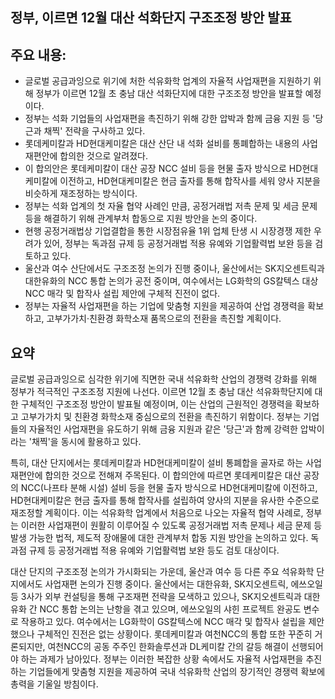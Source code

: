 ## 정부, 이르면 12월 대산 석화단지 구조조정 방안 발표

## 주요 내용:
*   글로벌 공급과잉으로 위기에 처한 석유화학 업계의 자율적 사업재편을 지원하기 위해 정부가 이르면 12월 초 충남 대산 석화단지에 대한 구조조정 방안을 발표할 예정이다.
*   정부는 석화 기업들의 사업재편을 촉진하기 위해 강한 압박과 함께 금융 지원 등 '당근과 채찍' 전략을 구사하고 있다.
*   롯데케미칼과 HD현대케미칼은 대산 산단 내 석화 설비를 통폐합하는 내용의 사업재편안에 합의한 것으로 알려졌다.
*   이 합의안은 롯데케미칼이 대산 공장 NCC 설비 등을 현물 출자 방식으로 HD현대케미칼에 이전하고, HD현대케미칼은 현금 출자를 통해 합작사를 세워 양사 지분을 비슷하게 재조정하는 방식이다.
*   정부는 석화 업계의 첫 자율 협약 사례인 만큼, 공정거래법 저촉 문제 및 세금 문제 등을 해결하기 위해 관계부처 합동으로 지원 방안을 논의 중이다.
*   현행 공정거래법상 기업결합을 통한 시장점유율 1위 업체 탄생 시 시장경쟁 제한 우려가 있어, 정부는 독과점 규제 등 공정거래법 적용 유예와 기업활력법 보완 등을 검토하고 있다.
*   울산과 여수 산단에서도 구조조정 논의가 진행 중이나, 울산에서는 SK지오센트릭과 대한유화의 NCC 통합 논의가 공전 중이며, 여수에서는 LG화학의 GS칼텍스 대상 NCC 매각 및 합작사 설립 제안에 구체적 진전이 없다.
*   정부는 자율적 사업재편을 하는 기업에 맞춤형 지원을 제공하여 산업 경쟁력을 확보하고, 고부가가치·친환경 화학소재 품목으로의 전환을 촉진할 계획이다.

## 요약
글로벌 공급과잉으로 심각한 위기에 직면한 국내 석유화학 산업의 경쟁력 강화를 위해 정부가 적극적인 구조조정 지원에 나선다. 이르면 12월 초 충남 대산 석유화학단지에 대한 구체적인 구조조정 방안이 발표될 예정이며, 이는 산업의 근원적인 경쟁력을 확보하고 고부가가치 및 친환경 화학소재 중심으로의 전환을 촉진하기 위함이다. 정부는 기업들의 자율적인 사업재편을 유도하기 위해 금융 지원과 같은 '당근'과 함께 강력한 압박이라는 '채찍'을 동시에 활용하고 있다.

특히, 대산 단지에서는 롯데케미칼과 HD현대케미칼이 설비 통폐합을 골자로 하는 사업재편안에 합의한 것으로 전해져 주목된다. 이 합의안에 따르면 롯데케미칼은 대산 공장의 NCC(나프타 분해 시설) 설비 등을 현물 출자 방식으로 HD현대케미칼에 이전하고, HD현대케미칼은 현금 출자를 통해 합작사를 설립하여 양사의 지분을 유사한 수준으로 재조정할 계획이다. 이는 석유화학 업계에서 처음으로 나오는 자율적 협약 사례로, 정부는 이러한 사업재편이 원활히 이루어질 수 있도록 공정거래법 저촉 문제나 세금 문제 등 발생 가능한 법적, 제도적 장애물에 대한 관계부처 합동 지원 방안을 논의하고 있다. 독과점 규제 등 공정거래법 적용 유예와 기업활력법 보완 등도 검토 대상이다.

대산 단지의 구조조정 논의가 가시화되는 가운데, 울산과 여수 등 다른 주요 석유화학 단지에서도 사업재편 논의가 진행 중이다. 울산에서는 대한유화, SK지오센트릭, 에쓰오일 등 3사가 외부 컨설팅을 통해 구조재편 전략을 모색하고 있으나, SK지오센트릭과 대한유화 간 NCC 통합 논의는 난항을 겪고 있으며, 에쓰오일의 샤힌 프로젝트 완공도 변수로 작용하고 있다. 여수에서는 LG화학이 GS칼텍스에 NCC 매각 및 합작사 설립을 제안했으나 구체적인 진전은 없는 상황이다. 롯데케미칼과 여천NCC의 통합 또한 꾸준히 거론되지만, 여천NCC의 공동 주주인 한화솔루션과 DL케미칼 간의 갈등 해결이 선행되어야 하는 과제가 남아있다. 정부는 이러한 복잡한 상황 속에서도 자율적 사업재편을 추진하는 기업들에게 맞춤형 지원을 제공하여 국내 석유화학 산업의 장기적인 경쟁력 확보에 총력을 기울일 방침이다.